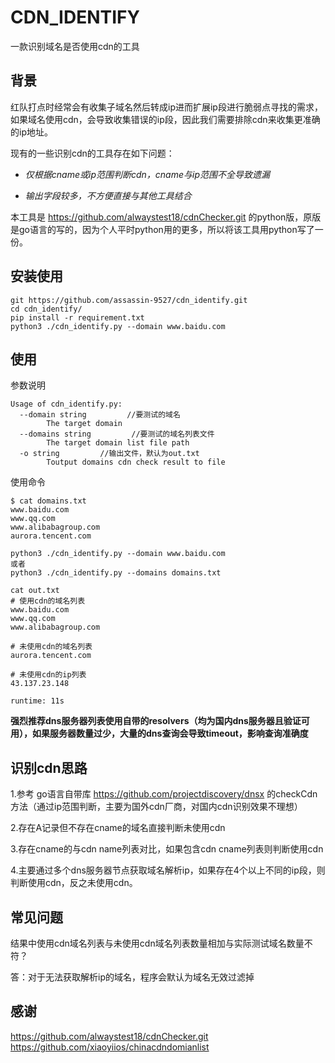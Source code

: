 # CDN_IDENTIFY

一款识别域名是否使用cdn的工具



## 背景

红队打点时经常会有收集子域名然后转成ip进而扩展ip段进行脆弱点寻找的需求，如果域名使用cdn，会导致收集错误的ip段，因此我们需要排除cdn来收集更准确的ip地址。

现有的一些识别cdn的工具存在如下问题：

- *仅根据cname或ip范围判断cdn，cname与ip范围不全导致遗漏*

- *输出字段较多，不方便直接与其他工具结合*



本工具是 https://github.com/alwaystest18/cdnChecker.git 的python版，原版是go语言的写的，因为个人平时python用的更多，所以将该工具用python写了一份。



## 安装使用

```
git https://github.com/assassin-9527/cdn_identify.git
cd cdn_identify/
pip install -r requirement.txt
python3 ./cdn_identify.py --domain www.baidu.com
```



## 使用

参数说明

```
Usage of cdn_identify.py:
  --domain string         //要测试的域名
        The target domain
  --domains string         //要测试的域名列表文件
        The target domain list file path
  -o string         //输出文件，默认为out.txt
        Toutput domains cdn check result to file
```

使用命令

```
$ cat domains.txt 
www.baidu.com
www.qq.com
www.alibabagroup.com
aurora.tencent.com

python3 ./cdn_identify.py --domain www.baidu.com
或者
python3 ./cdn_identify.py --domains domains.txt

cat out.txt
# 使用cdn的域名列表
www.baidu.com
www.qq.com
www.alibabagroup.com

# 未使用cdn的域名列表
aurora.tencent.com

# 未使用cdn的ip列表
43.137.23.148

runtime: 11s 
```


**强烈推荐dns服务器列表使用自带的resolvers（均为国内dns服务器且验证可用），如果服务器数量过少，大量的dns查询会导致timeout，影响查询准确度**



## 识别cdn思路

1.参考 go语言自带库 https://github.com/projectdiscovery/dnsx 的checkCdn方法（通过ip范围判断，主要为国外cdn厂商，对国内cdn识别效果不理想）

2.存在A记录但不存在cname的域名直接判断未使用cdn

3.存在cname的与cdn name列表对比，如果包含cdn cname列表则判断使用cdn

4.主要通过多个dns服务器节点获取域名解析ip，如果存在4个以上不同的ip段，则判断使用cdn，反之未使用cdn。



## 常见问题

结果中使用cdn域名列表与未使用cdn域名列表数量相加与实际测试域名数量不符？

答：对于无法获取解析ip的域名，程序会默认为域名无效过滤掉



## 感谢

https://github.com/alwaystest18/cdnChecker.git
https://github.com/xiaoyiios/chinacdndomianlist
